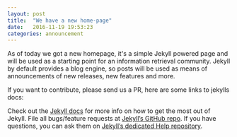 ```yaml
---
layout: post
title:  "We have a new home-page"
date:   2016-11-19 19:53:23
categories: announcement
---
```


As of today we got a new homepage, it's a simple Jekyll powered page and will
be used as a starting point for an information retrieval community. Jekyll by
default provides a blog engine, so posts will be used as means of announcements
of new releases, new features and more.

If you want to contribute, please send us a PR, here are some links to jekylls
docs:

Check out the [Jekyll docs][jekyll] for more info on how to get the most out of
Jekyll. File all bugs/feature requests at [Jekyll’s GitHub repo][jekyll-gh]. If
you have questions, you can ask them on [Jekyll’s dedicated Help
repository][jekyll-help].

[jekyll]:      http://jekyllrb.com
[jekyll-gh]:   https://github.com/jekyll/jekyll
[jekyll-help]: https://github.com/jekyll/jekyll-help
